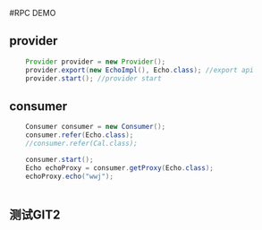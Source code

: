 #RPC DEMO
## provider
```java
    Provider provider = new Provider();
    provider.export(new EchoImpl(), Echo.class); //export api
    provider.start(); //provider start
```
## consumer
```java
    Consumer consumer = new Consumer();
    consumer.refer(Echo.class);
    //consumer.refer(Cal.class);

    consumer.start();
    Echo echoProxy = consumer.getProxy(Echo.class);
    echoProxy.echo("wwj");
    
```
## 测试GIT2